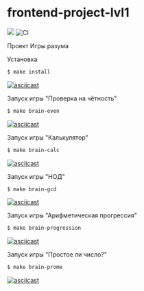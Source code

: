 # frontend-project-lvl1

<a href="https://codeclimate.com/github/bezprobeloff/frontend-project-lvl1/maintainability"><img src="https://api.codeclimate.com/v1/badges/e16b09a63277e2b045ff/maintainability" /></a>
![CI](https://github.com/bezprobeloff/frontend-project-lvl1/workflows/CI/badge.svg?branch=master)

Проект Игры разума

Установка 
```sh
$ make install
```
[![asciicast](https://asciinema.org/a/339552.svg)](https://asciinema.org/a/339552)

Запуск игры "Проверка на чётность"
```sh
$ make brain-even
```
[![asciicast](https://asciinema.org/a/KuE2HIaX8GQlEBGVrfeqZsKlf.svg)](https://asciinema.org/a/KuE2HIaX8GQlEBGVrfeqZsKlf)

Запуск игры "Калькулятор"
```sh
$ make brain-calc
```
[![asciicast](https://asciinema.org/a/yR3ads8jBwfRyndRfsBWkae62.svg)](https://asciinema.org/a/yR3ads8jBwfRyndRfsBWkae62)

Запуск игры "НОД"
```sh
$ make brain-gcd
```
[![asciicast](https://asciinema.org/a/JsjG0YzVSmGZgBznIdvUEwPnT.svg)](https://asciinema.org/a/JsjG0YzVSmGZgBznIdvUEwPnT)

Запуск игры "Арифметическая прогрессия"
```sh
$ make brain-progression
```
[![asciicast](https://asciinema.org/a/gctLHHDYs9sIKIR5nNFjWfyAp.svg)](https://asciinema.org/a/gctLHHDYs9sIKIR5nNFjWfyAp)

Запуск игры "Простое ли число?"
```sh
$ make brain-prome
```
[![asciicast](https://asciinema.org/a/wvMbURPFUwmq2q6qQ2rPpC5gF.svg)](https://asciinema.org/a/wvMbURPFUwmq2q6qQ2rPpC5gF)